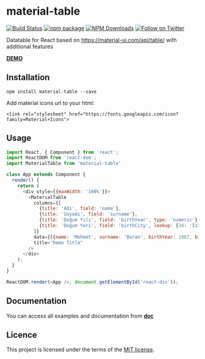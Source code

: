 # material-table

[![Build Status](https://travis-ci.org/mbrn/material-table.svg?branch=master)](https://travis-ci.org/mbrn/material-table)
[![npm package](https://img.shields.io/npm/v/material-table/latest.svg)](https://www.npmjs.com/package/material-table)
[![NPM Downloads](https://img.shields.io/npm/dm/material-table.svg?style=flat)](https://npmcharts.com/compare/material-table?minimal=true)
[![Follow on Twitter](https://img.shields.io/twitter/follow/baranmehmet.svg?label=follow+baranmehmet)](https://twitter.com/baranmehmet)

Datatable for React based on https://material-ui.com/api/table/ with additional features

[__DEMO__](https://mbrn.github.io/material-table/)

## Installation
    npm install material-table --save

Add material icons url to your html:

`<link rel="stylesheet" href="https://fonts.googleapis.com/icon?family=Material+Icons">`

## Usage 

```js
import React, { Component } from 'react';
import ReactDOM from 'react-dom';
import MaterialTable from 'material-table'

class App extends Component {
  render() {
    return (
      <div style={{maxWidth: '100%'}}>
        <MaterialTable
          columns={[
            {title: 'Adı', field: 'name'},
            {title: 'Soyadı', field: 'surname'},
            {title: 'Doğum Yılı', field: 'birthYear', type: 'numeric'},
            {title: 'Doğum Yeri', field: 'birthCity', lookup: {34: 'İstanbul', 63: 'Şanlıurfa'}}
          ]}
          data={[{name: 'Mehmet', surname: 'Baran', birthYear: 1987, birthCity: 63}]}
          title="Demo Title"
        />
      </div>
    );
  }
}

ReactDOM.render(<App />, document.getElementById('react-div'));
```

## Documentation

You can access all examples and documentation from [__doc__](https://mbrn.github.io/material-table/)

## Licence

This project is licensed under the terms of the [MIT license](/LICENSE).

